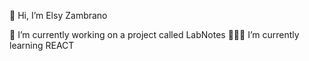 👋 Hi, I’m Elsy Zambrano

🔭 I’m currently working on a project called LabNotes
👩🏻‍💻 I’m currently learning REACT


<!---
ElsyCaro/ElsyCaro is a ✨ special ✨ repository because its `README.md` (this file) appears on your GitHub profile.
You can click the Preview link to take a look at your changes.
--->

     

